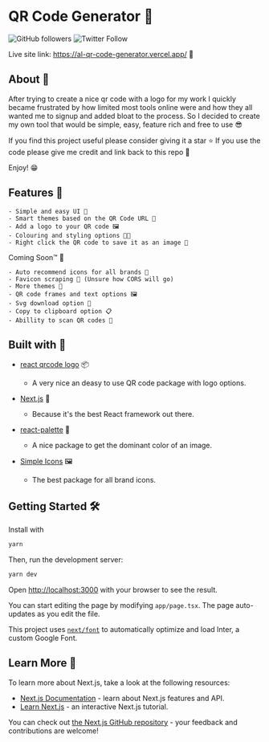 # QR Code Generator 📸

![GitHub followers](https://img.shields.io/github/followers/alexleybourne?style=social)
![Twitter Follow](https://img.shields.io/twitter/follow/AlexLeybourne?style=social)

Live site link: https://al-qr-code-generator.vercel.app/ 🔗

## About 📝

After trying to create a nice qr code with a logo for my work I quickly became frustrated by how limited most tools online were and how they all wanted me to signup and added bloat to the process. So I decided to create my own tool that would be simple, easy, feature rich and free to use 😎

If you find this project useful please consider giving it a star ⭐
If you use the code please give me credit and link back to this repo 🙏

Enjoy! 😁

## Features 🎉

    - Simple and easy UI 🤩
    - Smart themes based on the QR Code URL 🎨
    - Add a logo to your QR code 🖼️
    - Colouring and styling options 👨‍🎨
    - Right click the QR code to save it as an image 📸

Coming Soon™ 🚧

    - Auto recommend icons for all brands 👀
    - Favicon scraping 🤞 (Unsure how CORS will go)
    - More themes 🎨
    - QR code frames and text options 🖼️
    - Svg download option 📸
    - Copy to clipboard option 📋
    - Abillity to scan QR codes 📱

## Built with 🧰

- [react qrcode logo](https://www.npmjs.com/package/react-qrcode-logo) 📦

  - A very nice an deasy to use QR code package with logo options.

- [Next.js](https://nextjs.org/) 🚀

  - Because it's the best React framework out there.

- [react-palette](https://github.com/lauriys/react-palette) 🎨

  - A nice package to get the dominant color of an image.

- [Simple Icons](https://github.com/simple-icons/simple-icons) 🖼️
  - The best package for all brand icons.

## Getting Started 🛠️

Install with

```bash
yarn
```

Then, run the development server:

```bash
yarn dev
```

Open [http://localhost:3000](http://localhost:3000) with your browser to see the result.

You can start editing the page by modifying `app/page.tsx`. The page auto-updates as you edit the file.

This project uses [`next/font`](https://nextjs.org/docs/basic-features/font-optimization) to automatically optimize and load Inter, a custom Google Font.

## Learn More 📖

To learn more about Next.js, take a look at the following resources:

- [Next.js Documentation](https://nextjs.org/docs) - learn about Next.js features and API.
- [Learn Next.js](https://nextjs.org/learn) - an interactive Next.js tutorial.

You can check out [the Next.js GitHub repository](https://github.com/vercel/next.js/) - your feedback and contributions are welcome!
